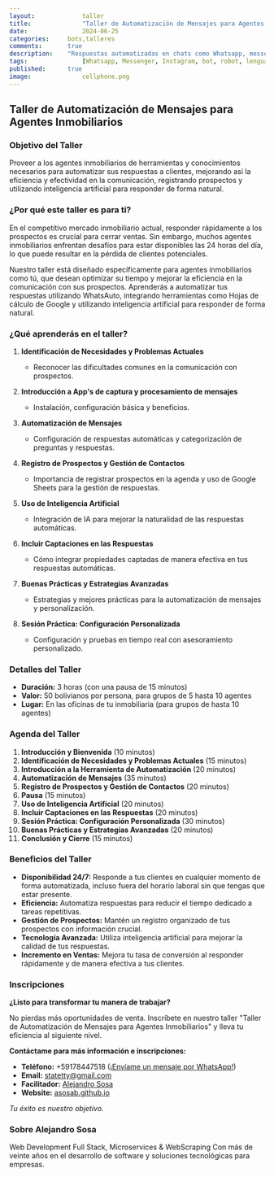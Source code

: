 ```yaml
---
layout: 			taller
title:  			"Taller de Automatización de Mensajes para Agentes Inmobiliarios"
date:   			2024-06-25
categories: 	bots,talleres
comments: 		true
description: 	"Respuestas automatizadas en chats como Whatsapp, messenger o Instagram para una atención 24/7"
tags: 				[Whatsapp, Messenger, Instagram, bot, robot, lenguaje natural, asistente, taller, automatización, inmobiliaria, broker, real state]
published: 		true
image: 				cellphone.png
---
```



## Taller de Automatización de Mensajes para Agentes Inmobiliarios


### Objetivo del Taller

Proveer a los agentes inmobiliarios de herramientas y conocimientos necesarios para automatizar sus respuestas a clientes, mejorando así la eficiencia y efectividad en la comunicación, registrando prospectos y utilizando inteligencia artificial para responder de forma natural.

### ¿Por qué este taller es para ti?

En el competitivo mercado inmobiliario actual, responder rápidamente a los prospectos es crucial para cerrar ventas. Sin embargo, muchos agentes inmobiliarios enfrentan desafíos para estar disponibles las 24 horas del día, lo que puede resultar en la pérdida de clientes potenciales.

Nuestro taller está diseñado específicamente para agentes inmobiliarios como tú, que desean optimizar su tiempo y mejorar la eficiencia en la comunicación con sus prospectos. Aprenderás a automatizar tus respuestas utilizando WhatsAuto, integrando herramientas como Hojas de cálculo de Google y utilizando inteligencia artificial para responder de forma natural.

### ¿Qué aprenderás en el taller?

1. **Identificación de Necesidades y Problemas Actuales**
    - Reconocer las dificultades comunes en la comunicación con prospectos.

2. **Introducción a App's de captura y procesamiento de mensajes**
    - Instalación, configuración básica y beneficios.

3. **Automatización de Mensajes**
    - Configuración de respuestas automáticas y categorización de preguntas y respuestas.

4. **Registro de Prospectos y Gestión de Contactos**
    - Importancia de registrar prospectos en la agenda y uso de Google Sheets para la gestión de respuestas.

5. **Uso de Inteligencia Artificial**
    - Integración de IA para mejorar la naturalidad de las respuestas automáticas.

6. **Incluir Captaciones en las Respuestas**
    - Cómo integrar propiedades captadas de manera efectiva en tus respuestas automáticas.

7. **Buenas Prácticas y Estrategias Avanzadas**
    - Estrategias y mejores prácticas para la automatización de mensajes y personalización.

8. **Sesión Práctica: Configuración Personalizada**
    - Configuración y pruebas en tiempo real con asesoramiento personalizado.

### Detalles del Taller

- **Duración:** 3 horas (con una pausa de 15 minutos)
- **Valor:** 50 bolivianos por persona, para grupos de 5 hasta 10 agentes
- **Lugar:** En las oficinas de tu inmobiliaria (para grupos de hasta 10 agentes)

### Agenda del Taller

1. **Introducción y Bienvenida** (10 minutos)
2. **Identificación de Necesidades y Problemas Actuales** (15 minutos)
3. **Introducción a la Herramienta de Automatización** (20 minutos)
4. **Automatización de Mensajes** (35 minutos)
5. **Registro de Prospectos y Gestión de Contactos** (20 minutos)
6. **Pausa** (15 minutos)
7. **Uso de Inteligencia Artificial** (20 minutos)
8. **Incluir Captaciones en las Respuestas** (20 minutos)
9. **Sesión Práctica: Configuración Personalizada** (30 minutos)
10. **Buenas Prácticas y Estrategias Avanzadas** (20 minutos)
11. **Conclusión y Cierre** (15 minutos)

### Beneficios del Taller

- **Disponibilidad 24/7:** Responde a tus clientes en cualquier momento de forma automatizada, incluso fuera del horario laboral sin que tengas que estar presente.
- **Eficiencia:** Automatiza respuestas para reducir el tiempo dedicado a tareas repetitivas.
- **Gestión de Prospectos:** Mantén un registro organizado de tus prospectos con información crucial.
- **Tecnología Avanzada:** Utiliza inteligencia artificial para mejorar la calidad de tus respuestas.
- **Incremento en Ventas:** Mejora tu tasa de conversión al responder rápidamente y de manera efectiva a tus clientes.

### Inscripciones

**¿Listo para transformar tu manera de trabajar?**

No pierdas más oportunidades de venta. Inscríbete en nuestro taller "Taller de Automatización de Mensajes para Agentes Inmobiliarios" y lleva tu eficiencia al siguiente nivel.

**Contáctame para más información e inscripciones:**

- **Teléfono:** +59178447518 ([¡Envíame un mensaje por WhatsApp!](https://api.whatsapp.com/send?phone=59178447518&text=Me%20interesa%20mucho%20el%20taller%20de%20Automatización%20de%20Mensajes%20para%20Agentes%20Inmobiliarios))
- **Email:** statetty@gmail.com
- **Facilitador:** [Alejandro Sosa](https://www.linkedin.com/in/alejandrososa/)
- **Website:** [asosab.github.io](https://asosab.github.io/automatizacion-de-mensajeria/)

_Tu éxito es nuestro objetivo._


### Sobre Alejandro Sosa	
Web Development Full Stack, Microservices & WebScraping 
Con más de veinte años en el desarrollo de software y soluciones tecnológicas para empresas. 
